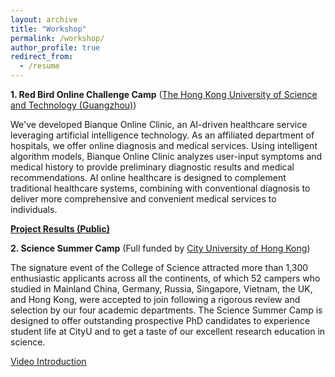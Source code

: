 ```yaml
---
layout: archive
title: "Workshop"
permalink: /workshop/
author_profile: true
redirect_from:
  - /resume
---
```


**1. Red Bird Online Challenge Camp** ([The Hong Kong University of Science and Technology (Guangzhou)](https://www.hkust-gz.edu.cn/))

 

 We've developed Bianque Online Clinic, an AI-driven healthcare service leveraging artificial intelligence technology. As an affiliated department of hospitals, we offer online diagnosis and medical services. Using intelligent algorithm models, Bianque Online Clinic analyzes user-input symptoms and medical history to provide preliminary diagnostic results and medical recommendations. AI online healthcare is designed to complement traditional healthcare systems, combining with conventional diagnosis to deliver more comprehensive and convenient medical services to individuals.

 [**Project Results (Public)**](../files/hkustgz.pdf)

**2. Science Summer Camp** (Full funded by [City University of Hong Kong](https://www.cityu.edu.hk/))

The signature event of the College of Science attracted more than 1,300 enthusiastic applicants across all the continents, of which 52 campers who studied in Mainland China, Germany, Russia, Singapore, Vietnam, the UK, and Hong Kong, were accepted to join following a rigorous review and selection by our four academic departments. The Science Summer Camp is designed to offer outstanding prospective PhD candidates to experience student life at CityU and to get a taste of our excellent research education in science.

[Video Introduction](https://www.youtube.com/watch?v=VasSISuvbsk)